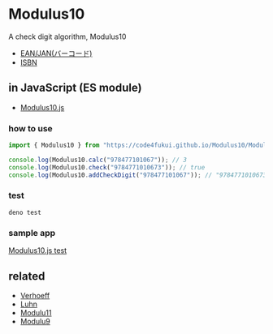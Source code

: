 # Modulus10

A check digit algorithm, Modulus10

- [EAN/JAN(バーコード)](https://ja.wikipedia.org/wiki/EAN%E3%82%B3%E3%83%BC%E3%83%89)
- [ISBN](http://www.infonet.co.jp/ueyama/ip/glossary/isbn.html)

## in JavaScript (ES module)

- [Modulus10.js](Modulus10.js)

### how to use

```js
import { Modulus10 } from "https://code4fukui.github.io/Modulus10/Modulus10.js";

console.log(Modulus10.calc("978477101067")); // 3
console.log(Modulus10.check("9784771010673")); // true
console.log(Modulus10.addCheckDigit("978477101067")); // "9784771010673"
```

### test

```
deno test
```

### sample app

[Modulus10.js test](https://code4fukui.github.io/Modulus10/)

## related

- [Verhoeff](https://github.com/code4fukui/Verhoeff)
- [Luhn](https://github.com/code4fukui/Luhn)
- [Modulu11](https://github.com/code4fukui/Modulus11)
- [Modulu9](https://github.com/code4fukui/Modulus9)
